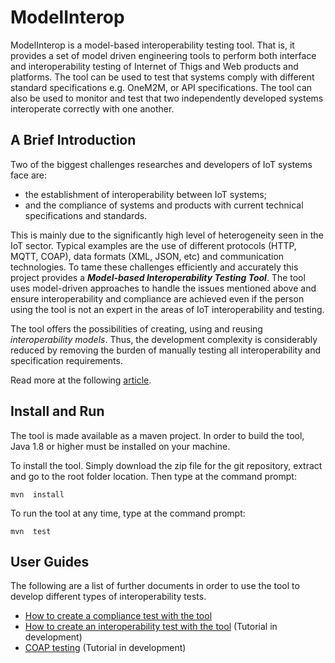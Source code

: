 # ModelInterop
ModelInterop is a model-based interoperability testing tool. That is, it provides
a set of model driven engineering tools to perform both interface and interoperability 
testing of Internet of Thigs and Web products and platforms. The tool can be used 
to test that systems comply with different standard specifications e.g. OneM2M, or
API specifications. The tool can also be used to monitor and test that two
independently developed systems interoperate correctly with one another.

## A Brief Introduction
Two of the biggest challenges researches and developers of IoT systems face are:
* the establishment of interoperability between IoT systems;
* and the compliance of systems and products with current technical specifications and standards.

This is mainly due to the significantly high level of heterogeneity seen in the IoT 
sector. Typical examples are the use of different protocols (HTTP, MQTT, COAP), 
data formats (XML, JSON, etc) and communication technologies. To tame these 
challenges efficiently and accurately this project provides a **_Model-based Interoperability Testing Tool_**. 
The tool uses model-driven approaches to handle the issues mentioned above and 
ensure interoperability and compliance are achieved even if the person using the 
tool is not an expert in the areas of IoT interoperability and testing. 

The tool offers the possibilities of creating, using and reusing _interoperability models_. 
Thus, the development complexity is considerably reduced by removing the burden of manually testing all interoperability and specification requirements.

Read more at the following [article](https://link.springer.com/article/10.1007/s12243-015-0487-2).

## Install and Run

The tool is made available as a maven project. In order to build the tool, Java 1.8 or higher must be installed on your machine.

To install the tool. Simply download the zip file for the git repository, extract and go to the root folder location. Then type at the command prompt:

```
mvn  install
```

To run the tool at any time, type at the command prompt:

```
mvn  test
```

## User Guides

The following are a list of further documents in order to use the tool to develop different types of interoperability tests.
* [How to create a compliance test with the tool](docs/userguide.md)
* [How to create an interoperability test with the tool](docs/interop.md) (Tutorial in development)
* [COAP testing](docs/coap.md) (Tutorial in development)


